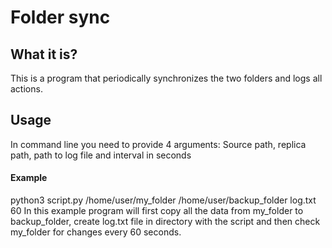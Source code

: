 #  Folder sync

## What it is?
This is a program that periodically synchronizes the two folders and logs all actions.

## Usage
In command line you need to provide 4 arguments: Source path, replica path, path to log file and interval in seconds
#### Example 
python3 script.py /home/user/my_folder /home/user/backup_folder log.txt 60
In this example program will first copy all the data from my_folder to backup_folder, create log.txt file in directory with the script and then check my_folder for changes every 60 seconds.